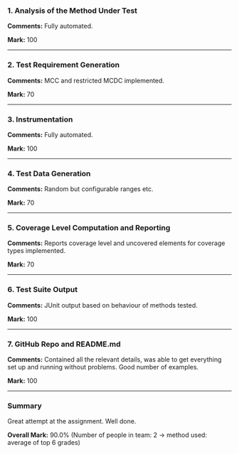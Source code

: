 ### 1. Analysis of the Method Under Test

__Comments:__ Fully automated.

__Mark:__ 100

---

### 2. Test Requirement Generation

__Comments:__ MCC and restricted MCDC implemented.

__Mark:__ 70

---

### 3. Instrumentation

__Comments:__ Fully automated.

__Mark:__ 100

---

### 4. Test Data Generation

__Comments:__ Random but configurable ranges etc. 

__Mark:__ 70

---

### 5. Coverage Level Computation and Reporting

__Comments:__ Reports coverage level and uncovered elements for coverage types
implemented.

__Mark:__ 70

---

### 6. Test Suite Output

__Comments:__ JUnit output based on behaviour of methods tested.

__Mark:__ 100

---

### 7. GitHub Repo and README.md

__Comments:__ Contained all the relevant details, was able to get everything set
up and running without problems. Good number of examples.

__Mark:__ 100

---

### Summary

Great attempt at the assignment. Well done. 

__Overall Mark:__ 90.0% (Number of people in team: 2 -> method used: average of top 6 grades)